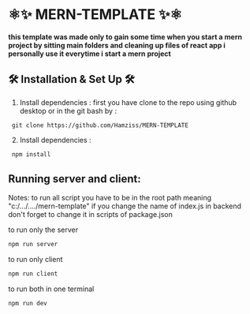 # ⚛️✨ MERN-TEMPLATE ✨⚛️
**this template was made only to gain some time when you start a mern project by sitting main folders and cleaning up files of react app i personally use it everytime i start a mern project**

 ## 🛠 Installation & Set Up 🛠

 1. Install dependencies :
 first you have clone to the repo using github desktop or in the git bash by : 
  ```
   git clone https://github.com/Hamziss/MERN-TEMPLATE
   ```  
2. Install dependencies :

  ```sh
   npm install 
   ```  

## Running server and client:
Notes: 
to run all script you have to be in the root path meaning "c:/.../..../mern-template"
if you change the name of index.js in backend don't forget to change it in scripts of package.json

to run only the server
```sh
npm run server
```
to run only client
```sh
npm run client
```
to run both in one terminal 
```sh
npm run dev
```
